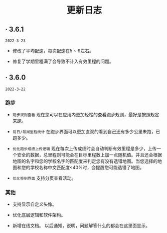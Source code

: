 <h1 align="center">更新日志</h1>


##  · 3.6.1  
`2022-3-23`

- 修改了平均配速，每次配速在5 ~ 9左右。

- 修复了学期里程满了会导致不计入有效里程的问题。


##  · 3.6.0   
`2022-3-22`

### 跑步

- `跑步规则查看` 
    现在您可以在应用内更加轻松的查看跑步规则，最好是按照规定来跑。

- `每日/每周里程统计` 
    在跑步界面可以更加直观的看到自己还有多少公里未跑，已跑多少。

- `优化跑步成绩上传逻辑` 
    现在每次上传成绩时会自动判断有效里程是多少，上传一个安全的数据，总里程则可能会在目标里程数上加一点随机值。并且还会根据地图的名字和您的学校名字的匹配度来判定您有没有选错地图。当您选择的地图和您的学校名称中文匹配度<40%时，会提醒您可能选错了地图。

- `优化签到界面` 
支持分页查看活动。

### 其他

- 支持显示自定义头像。

- 优化底层逻辑和软件架构。

- 新增在线文档。 以后通知，说明，问题解答什么的都会在这里面显示。
